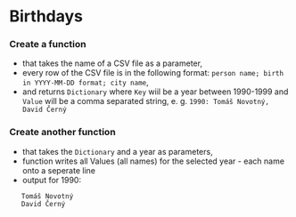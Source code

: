 # Birthdays

### Create a function
- that takes the name of a CSV file as a parameter,
- every row of the CSV file is in the following format: `person name; birth in YYYY-MM-DD format; city name`,
- and returns `Dictionary` where `Key` wiil be a year between 1990-1999 and `Value` will be a comma separated string, e. g. `1990: Tomáš Novotný, David Černý`

### Create another function
- that takes the `Dictionary` and a year as parameters,
- function writes all Values (all names) for the selected year - each name onto a seperate line
- output for 1990:
```text   
   Tomáš Novotný
   David Černý
```
